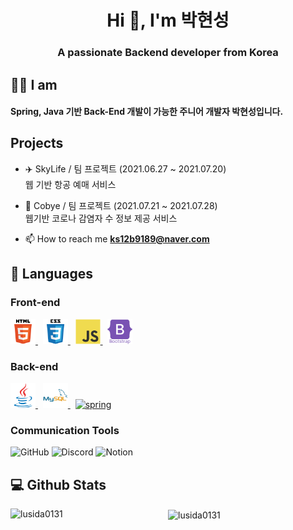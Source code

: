 <h1 align="center">Hi 👋, I'm 박현성</h1>
<h3 align="center">A passionate Backend developer from Korea</h3>

## 🙋‍♂️ I am
 #### Spring, Java 기반 Back-End 개발이 가능한 주니어 개발자 박현성입니다.<br>
 >

## Projects
- ✈️ SkyLife / 팀 프로젝트 (2021.06.27 ~ 2021.07.20)<br> 웹 기반 항공 예매 서비스 
- 🏪 Cobye / 팀 프로젝트 (2021.07.21 ~ 2021.07.28)<br> 웹기반 코로나 감염자 수 정보 제공 서비스

- 📫 How to reach me **ks12b9189@naver.com**


## 🎯 Languages
### Front-end 
<div><p align="left"> 
  <a href="https://www.w3.org/html/" target="_blank"> <img src="https://raw.githubusercontent.com/devicons/devicon/master/icons/html5/html5-original-wordmark.svg" alt="html5" width="40" height="40"/> </a>&nbsp;
  <a href="https://www.w3schools.com/css/" target="_blank"> <img src="https://raw.githubusercontent.com/devicons/devicon/master/icons/css3/css3-original-wordmark.svg" alt="css3" width="40" height="40"/> </a>&nbsp; 
  <a href="https://developer.mozilla.org/en-US/docs/Web/JavaScript" target="_blank"> <img src="https://raw.githubusercontent.com/devicons/devicon/master/icons/javascript/javascript-original.svg" alt="javascript" width="40" height="40"/> </a>&nbsp;
   <a href="https://getbootstrap.com" target="_blank"> <img src="https://raw.githubusercontent.com/devicons/devicon/master/icons/bootstrap/bootstrap-plain-wordmark.svg" alt="bootstrap" width="40" height="40"/> </a> </div>
  
  ### Back-end 
  <div>
   <a href="https://www.java.com" target="_blank"> <img src="https://raw.githubusercontent.com/devicons/devicon/master/icons/java/java-original.svg" alt="java" width="40" height="40"/> </a>&nbsp;
  <a href="https://www.mysql.com/" target="_blank"> <img src="https://raw.githubusercontent.com/devicons/devicon/master/icons/mysql/mysql-original-wordmark.svg" alt="mysql" width="40" height="40"/> </a>&nbsp; 
  <a href="https://spring.io/" target="_blank"> <img src="https://www.vectorlogo.zone/logos/springio/springio-icon.svg" alt="spring" width="40" height="40"/> </a> </p>
  </div>
  
  ### Communication Tools
<div>
<img alt="GitHub" src="https://img.shields.io/badge/github-%23121011.svg?style=for-the-badge&logo=github&logoColor=white"/>   
<img alt="Discord" src="https://img.shields.io/badge/Discord-%237289DA.svg?style=for-the-badge&logo=discord&logoColor=white"/>
<img alt="Notion" src="https://img.shields.io/badge/Notion-%23000000.svg?style=for-the-badge&logo=notion&logoColor=white"/>
</div>    

## 💻 Github Stats
<div><img align="center" src="https://github-readme-stats.vercel.app/api?username=lusida0131&show_icons=true&locale=en" alt="lusida0131" width="50%"/><img align="left" src="https://github-readme-stats.vercel.app/api/top-langs?username=lusida0131&show_icons=true&locale=en&layout=compact" alt="lusida0131" width="50%" height="195"/></div>
